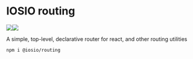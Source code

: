 # IOSIO routing
<img src="https://img.shields.io/circleci/project/github/iosio/routing.svg?style=flat-square" /><img src="https://img.shields.io/npm/v/@iosio/routing.svg?style=flat-square" />

A simple, top-level, declarative router for react, and other routing utilities

```sh
npm i @iosio/routing
```
